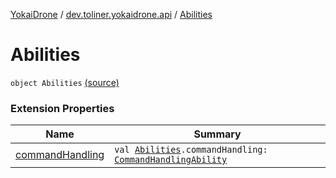 [YokaiDrone](../index.md) / [dev.toliner.yokaidrone.api](index.md) / [Abilities](./-abilities.md)

# Abilities

`object Abilities` [(source)](https://github.com/toliner/YokaiDrone/tree/master/src/main/kotlin/dev/toliner/yokaidrone/api/Abilities.kt#L10)

### Extension Properties

| Name | Summary |
|---|---|
| [commandHandling](../dev.toliner.yokaidrone.ability/command-handling.md) | `val `[`Abilities`](./-abilities.md)`.commandHandling: `[`CommandHandlingAbility`](../dev.toliner.yokaidrone.ability/-command-handling-ability/index.md) |
